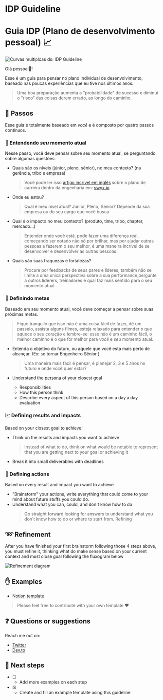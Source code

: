 # IDP Guideline

# Guia IDP (Plano de desenvolvimento pessoal) 📈

![Curvas multiplcas do: IDP Guideline](https://res.cloudinary.com/daiqkausy/image/upload/v1594582756/idp-cover.png)

Olá pessoal👋!

Esse é um guia para pensar no plano individual de desenvolvimento, baseado nas poucas experiências que eu tive nos últimos anos.

> Uma boa preparação aumenta a "probabilidade" de sucesso e diminuí o "risco" das coisas derem errado, ao longo do caminho.

## 🚶 Passos

Esse guia é totalmente baseado em _você_ e é composto por quatro passos contínuos.

### 💭 Entendendo _seu_ momento atual

Nesse passo, você deve pensar sobre seu momento atual, se perguntando sobre algumas questões:

- Quais são os níveis (júnior, pleno, sênior), no meu contexto? (na gerência, tribo e empresa)

  > Você pode ler isso [artigo incrível em inglês](https://www.swyx.io/writing/career-ladders/) sobre o plano de carreira dentro da engenharia em: [swyx.io](https://www.swyx.io/)

- Onde eu estou?

  > Qual é meu nível atual? Júnior, Pleno, Senior? Depende da sua empresa ou do seu cargo que você busca

- Qual é o impacto no meu contexto? (produto, time, tribo, chapter, mercado...)

  > Entender onde você está, pode fazer uma diferença real, começando ser notado não só por brilhar, mas por ajudar outras pessoas a fazerem o seu melhor, é uma maneira incrível de se desenvolver e desenvolver as outras pessoas.

- Quais são suas fraquezas e fortalezas?
  > Procure por feedbacks de seus pares e líderes, também não se limite a uma unica perspectiva sobre a sua performance,pergunte a outros líderers, treinadores e qual faz mais sentido para o seu momento atual.

### 🚩 Definindo metas

Baseado em seu momento atual, você deve começar a pensar sobre suas próximas metas.

> Fique tranquilo que isso não é uma coisa fácil de fazer, dê um passeio, assista alguns filmes, esteja relaxado para entender o que aquece o seu coração e lembre-se: esse não é um caminho fácil, o melhor caminho é o que for melhor para _você_ e _seu_ momento atual.

- Entenda o objetivo do futuro, ou aquele que você está mais perto de alcançar. (Ex: se tornar Engenheiro Sênior )

  > Uma maneira mais fácil é pensar, é planejar 2, 3 e 5 anos no futuro e onde você quer estar?

- Understand the [persona](https://www.interaction-design.org/literature/topics/personas) of your closest goal
  - Responsibilities
  - How this person think
  - Describe every aspect of this person based on a day a day evaluation

### 📈 Defining results and impacts

Based on your closest goal to achieve:

- Think on the results and impacts you want to achieve

  > Instead of what to do, think on what would be notable to represent that you are getting next to your goal or achieving it

- Break it into small deliverables with deadlines

### 📝 Defining actions

Based on every result and impact you want to achieve

- "Brainstorm" your actions, write everything that could come to your mind about future stuffs you could do.
- Understand what you can, could, and don't know how to do
  > Go straight forward looking for answers to understand what you don't know how to do or where to start from.
  > Refining

## ➿ Refinement

After you have finished your first brainstorm following those 4 steps above, you must refine it, thinking what do make sense based on your current context and most close goal following the fluxogram below

<img align="center" src="https://res.cloudinary.com/daiqkausy/image/upload/v1594581200/idp-refinement.png" heigth="100px;" alt="Refinement diagram"/>

## ✋ Examples

- [Notion template](https://www.notion.so/PDI-IDP-Your-Name-c541f5a6bf574d5abf3ed6c60f8e1820)

> Please feel free to contribute with your own template ❤️

## ❓ Questions or suggestions

Reach me out on:

- [Twitter](https://twitter.com/_luistak)
- [Dev.to](https://dev.to/luistak)

## 🔧 Next steps

- [ ] - Add more examples on each step
- [x] - Create and fill an example template using this guideline
